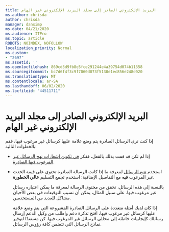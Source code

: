 ```yaml
---
title: البريد الإلكتروني الصادر إلى مجلد البريد الإلكتروني غير الهام
ms.author: chrisda
author: chrisda
manager: dansimp
ms.date: 04/21/2020
ms.audience: ITPro
ms.topic: article
ROBOTS: NOINDEX, NOFOLLOW
localization_priority: Normal
ms.custom:
- "2697"
ms.assetid: ''
ms.openlocfilehash: 869cd3d9fb8e5fce291244e4a39754d074b11358
ms.sourcegitcommit: bc7d6f4f3c9f7060d073f5130e1ec856e248d020
ms.translationtype: MT
ms.contentlocale: ar-SA
ms.lasthandoff: 06/02/2020
ms.locfileid: "44511711"
---
```

# <a name="outbound-email-to-junk-email-folder"></a>البريد الإلكتروني الصادر إلى مجلد البريد الإلكتروني غير الهام

إذا كنت ترى الرسائل الصادرة يتم وضع علامة عليها كرسائل غير مرغوب فيها، فقم بالخطوات التالية:

- إذا لم تكن قد قمت بذلك بالفعل، ففكر [في تكوين إشعارات نهج الرسائل غير المرغوب فيها الصادرة](https://docs.microsoft.com/microsoft-365/security/office-365-security/configure-the-outbound-spam-policy).

- استخدم [تتبع الرسائل](https://docs.microsoft.com/microsoft-365/security/office-365-security/message-trace-scc) لمعرفة ما إذا كانت الرسالة الصادرة تحتوي على قيمة الحدث غير المرغوب **فيه** مع التفاصيل الإضافية: استخدم تجمع التسليم **عالي الخطورة**.

  بالنسبة إلى هذه الرسائل، تحقق من محتوى الرسالة لمعرفة ما يمكن اعتباره رسائل غير مرغوب فيها. على سبيل المثال، يمكن أن تسبب التوقيعات في بعض الأحيان مشاكل للعديد من المستخدمين.

  إذا كان لديك أمثلة متعددة على الرسائل الصادرة المشروعة التي يتم وضع علامة عليها كرسائل غير مرغوب فيها، افتح تذكرة دعم واطلب من وكيل الدعم إرسال رسائلك كإيجابيات خاطئة إلى محللي الرسائل غير المرغوب فيها. كن مستعدًا لتوفير نماذج الرسائل التي تتضمن كافة رؤوس الرسائل.
